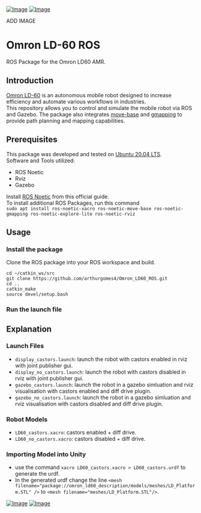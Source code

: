 [![Image](https://img.shields.io/badge/ROS-Noetic-purple.svg)](https://github.com/arthurgomes4)
[![Image](https://img.shields.io/badge/Gazebo-11.0.0-orange.svg)](https://github.com/arthurgomes4)

ADD IMAGE

# Omron LD-60 ROS  
ROS Package for the Omron LD60 AMR.  

## Introduction  
[Omron LD-60](https://industrial.omron.eu/en/products/ld-60-90) is an autonomous mobile robot designed to increase efficiency and automate various workflows in industries.  
This repository allows you to control and simulate the mobile robot via ROS and Gazebo. The package also integrates [move-base](http://wiki.ros.org/move_base) and [gmapping](http://wiki.ros.org/gmapping) to provide path planning and mapping capabilities.

## Prerequisites  
This package was developed and tested on [Ubuntu 20.04 LTS](https://releases.ubuntu.com/20.04/).  
Software and Tools utilized:  
* ROS Noetic  
* Rviz  
* Gazebo  

Install [ROS Noetic](http://wiki.ros.org/noetic/Installation/Ubuntu) from this official guide.  
To install additional ROS Packages, run this command  
`sudo apt install ros-noetic-xacro ros-noetic-move-base ros-noetic-gmapping ros-noetic-explore-lite ros-noetic-rviz`  

## Usage  

### Install the package  
Clone the ROS package into your ROS workspace and build.  
```
cd ~/catkin_ws/src  
git clone https://github.com/arthurgomes4/Omron_LD60_ROS.git  
cd ..  
catkin_make  
source devel/setup.bash        
```
### Run the launch file  

## Explanation  


### Launch Files
* `display_castors.launch`: launch the robot with castors enabled in rviz with joint publisher gui.
* `display_no_castors.launch`: launch the robot with castors disabled in rviz with joint publisher gui.
* `gazebo_castors.launch`: launch the robot in a gazebo simluation and rviz visualisation with castors enabled and diff drive plugin.
* `gazebo_no_castors.launch`: launch the robot in a gazebo simluation and rviz visualisation with castors disabled and diff drive plugin.

### Robot Models
* `LD60_castors.xacro`: castors enabled + diff drive.
* `LD60_no_castors.xacro`: castors disabled + diff drive.

### Importing Model into Unity
* use the command `xacro LD60_castors.xacro > LD60_castors.urdf` to generate the urdf.
* In the generated urdf change the line `<mesh filename="package://omron_ld60_description/models/meshes/LD_Platform.STL" />` to `<mesh filename="meshes/LD_Platform.STL"/>`.


[![Image](https://img.shields.io/badge/Developer-arthurgomes4-blue.svg)](https://github.com/arthurgomes4)
[![Image](https://img.shields.io/badge/Developer-Pranjalmishra30-blue.svg)](https://github.com/Pranjalmishra30)
